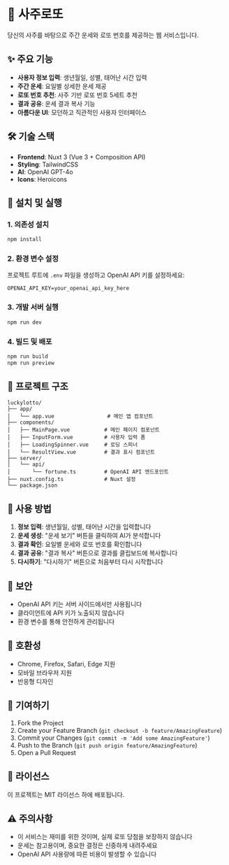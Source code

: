 # 🔮 사주로또

당신의 사주를 바탕으로 주간 운세와 로또 번호를 제공하는 웹 서비스입니다.

## ✨ 주요 기능

- **사용자 정보 입력**: 생년월일, 성별, 태어난 시간 입력
- **주간 운세**: 요일별 상세한 운세 제공
- **로또 번호 추천**: 사주 기반 로또 번호 5세트 추천
- **결과 공유**: 운세 결과 복사 기능
- **아름다운 UI**: 모던하고 직관적인 사용자 인터페이스

## 🛠 기술 스택

- **Frontend**: Nuxt 3 (Vue 3 + Composition API)
- **Styling**: TailwindCSS
- **AI**: OpenAI GPT-4o
- **Icons**: Heroicons

## 🚀 설치 및 실행

### 1. 의존성 설치
```bash
npm install
```

### 2. 환경 변수 설정
프로젝트 루트에 `.env` 파일을 생성하고 OpenAI API 키를 설정하세요:

```env
OPENAI_API_KEY=your_openai_api_key_here
```

### 3. 개발 서버 실행
```bash
npm run dev
```

### 4. 빌드 및 배포
```bash
npm run build
npm run preview
```

## 📁 프로젝트 구조

```
luckylotto/
├── app/
│   └── app.vue                 # 메인 앱 컴포넌트
├── components/
│   ├── MainPage.vue           # 메인 페이지 컴포넌트
│   ├── InputForm.vue          # 사용자 입력 폼
│   ├── LoadingSpinner.vue     # 로딩 스피너
│   └── ResultView.vue         # 결과 표시 컴포넌트
├── server/
│   └── api/
│       └── fortune.ts         # OpenAI API 엔드포인트
├── nuxt.config.ts             # Nuxt 설정
└── package.json
```

## 🎯 사용 방법

1. **정보 입력**: 생년월일, 성별, 태어난 시간을 입력합니다
2. **운세 생성**: "운세 보기" 버튼을 클릭하여 AI가 분석합니다
3. **결과 확인**: 요일별 운세와 로또 번호를 확인합니다
4. **결과 공유**: "결과 복사" 버튼으로 결과를 클립보드에 복사합니다
5. **다시하기**: "다시하기" 버튼으로 처음부터 다시 시작합니다

## 🔐 보안

- OpenAI API 키는 서버 사이드에서만 사용됩니다
- 클라이언트에 API 키가 노출되지 않습니다
- 환경 변수를 통해 안전하게 관리됩니다

## 📱 호환성

- Chrome, Firefox, Safari, Edge 지원
- 모바일 브라우저 지원
- 반응형 디자인

## 🤝 기여하기

1. Fork the Project
2. Create your Feature Branch (`git checkout -b feature/AmazingFeature`)
3. Commit your Changes (`git commit -m 'Add some AmazingFeature'`)
4. Push to the Branch (`git push origin feature/AmazingFeature`)
5. Open a Pull Request

## 📄 라이선스

이 프로젝트는 MIT 라이선스 하에 배포됩니다.

## ⚠️ 주의사항

- 이 서비스는 재미를 위한 것이며, 실제 로또 당첨을 보장하지 않습니다
- 운세는 참고용이며, 중요한 결정은 신중하게 내려주세요
- OpenAI API 사용량에 따른 비용이 발생할 수 있습니다
